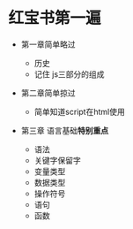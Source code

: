 # 红宝书第一遍

- 第一章简单略过
  - 历史
  - 记住 js三部分的组成

- 第二章简单掠过
  - 简单知道script在html使用
- 第三章 语言基础**特别重点**
  - 语法
  - 关键字保留字
  - 变量类型
  - 数据类型
  - 操作符号
  - 语句
  - 函数

